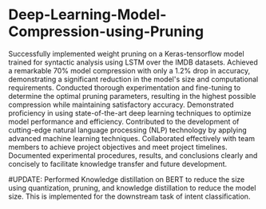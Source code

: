 # Deep-Learning-Model-Compression-using-Pruning
Successfully implemented weight pruning on a Keras-tensorflow model trained for syntactic analysis using LSTM over the IMDB datasets.
Achieved a remarkable 70% model compression with only a 1.2% drop in accuracy, demonstrating a significant reduction in the model's size and computational requirements.
Conducted thorough experimentation and fine-tuning to determine the optimal pruning parameters, resulting in the highest possible compression while maintaining satisfactory accuracy.
Demonstrated proficiency in using state-of-the-art deep learning techniques to optimize model performance and efficiency.
Contributed to the development of cutting-edge natural language processing (NLP) technology by applying advanced machine learning techniques.
Collaborated effectively with team members to achieve project objectives and meet project timelines.
Documented experimental procedures, results, and conclusions clearly and concisely to facilitate knowledge transfer and future development.

#UPDATE:
Performed Knowledge distillation on BERT to reduce the size using quantization, pruning, and knowledge distillation to reduce the model size.
This is implemented for the downstream task of intent classification.



